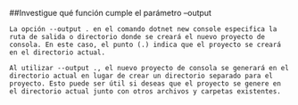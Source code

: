 ##Investigue qué función cumple el parámetro –output 

    La opción --output . en el comando dotnet new console especifica la ruta de salida o directorio donde se creará el nuevo proyecto de consola. En este caso, el punto (.) indica que el proyecto se creará en el directorio actual.

    Al utilizar --output ., el nuevo proyecto de consola se generará en el directorio actual en lugar de crear un directorio separado para el proyecto. Esto puede ser útil si deseas que el proyecto se genere en el directorio actual junto con otros archivos y carpetas existentes.
